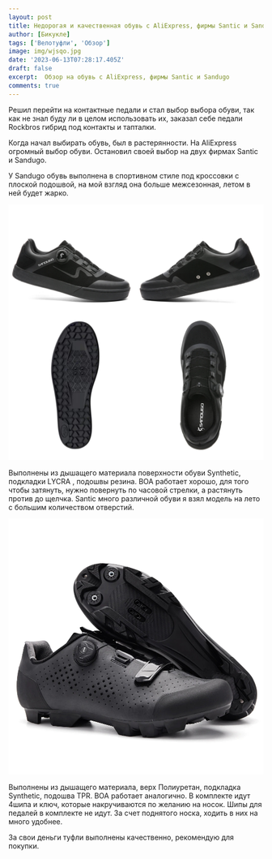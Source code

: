 ```yaml
---
layout: post
title: Недорогая и качественная обувь с AliExpress, фирмы Santic и Sandugo
author: [Бикукле]
tags: ['Велотуфли', 'Обзор']
image: img/wjsqo.jpg
date: '2023-06-13T07:28:17.405Z'
draft: false
excerpt:  Обзор на обувь с AliExpress, фирмы Santic и Sandugo
comments: true
---
```

Решил перейти на контактные педали и стал выбор выбора обуви, так как не знал буду ли в целом использовать их, заказал себе педали Rockbros гибрид под контакты и тапталки. 

Когда начал выбирать обувь, был в растерянности. На AliExpress огромный выбор обуви.  Остановил своей выбор на двух фирмах Santic и Sandugo. 

У Sandugo обувь выполнена в спортивном стиле под кроссовки с плоской подошвой, на мой взгляд она больше межсезонная, летом в ней будет жарко.  

![Sandugo](img/wjsqq.jpg)

Выполнены из дышащего материала поверхности обуви Synthetic, подкладки LYCRA , подошвы резина. BOA работает хорошо, для того чтобы затянуть, нужно повернуть по часовой стрелки, а растянуть против до щелчка. 
Santic много различной обуви я взял модель на лето с большим количеством отверстий.

![Santic](img/wjsqo.jpg)

Выполнены из дышащего материала, верх Полиуретан, подкладка Synthetic, подошва TPR. BOA работает аналогично. В комплекте идут 4шипа и ключ, которые накручиваются по желанию на носок. Шипы для педалей в комплекте не идут. За счет поднятого носка, ходить в них на много удобнее.

За свои деньги туфли выполнены качественно, рекомендую для покупки.